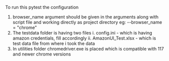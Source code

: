 To run this pytest the configuration 

1. browser_name argument should be given in the arguments along with script file and working directly as project directory
   eg: --browser_name = "chrome"
2. The testdata folder is having two files
    i. config.ini - which is having amazon credentials, fill accordingly
    ii. AmazonUI_Test.xlsx - which is test data file from where i took the data
3. In utilities folder chromedriver.exe is placed which is compatible with 117 and newer chrome versions